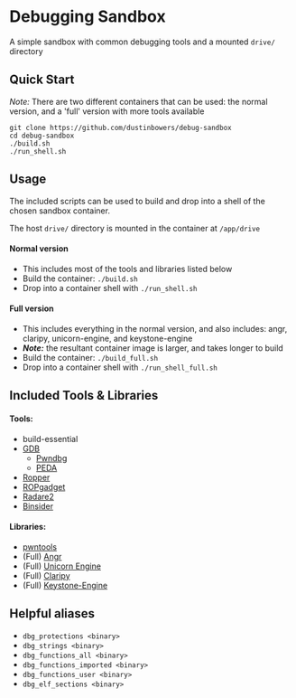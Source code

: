 # Debugging Sandbox

A simple sandbox with common debugging tools and a mounted `drive/` directory

## Quick Start

*Note:* There are two different containers that can be used: the normal version, and a 'full' version with more tools available

```
git clone https://github.com/dustinbowers/debug-sandbox
cd debug-sandbox
./build.sh
./run_shell.sh
```

## Usage

The included scripts can be used to build and drop into a shell of the chosen sandbox container.  

The host `drive/` directory is mounted in the container at `/app/drive`

#### Normal version  
- This includes most of the tools and libraries listed below
- Build the container: `./build.sh`
- Drop into a container shell with `./run_shell.sh`

#### Full version  
- This includes everything in the normal version, and also includes: angr, claripy, unicorn-engine, and keystone-engine
- ***Note:*** the resultant container image is larger, and takes longer to build
- Build the container: `./build_full.sh`
- Drop into a container shell with `./run_shell_full.sh`

## Included Tools & Libraries

#### Tools:
- build-essential
- [GDB](https://sourceware.org/gdb/)
  - [Pwndbg](https://github.com/pwndbg/pwndbg)
  - [PEDA](https://github.com/longld/peda)
- [Ropper](https://github.com/sashs/Ropper)
- [ROPgadget](https://github.com/JonathanSalwan/ROPgadget)
- [Radare2](https://github.com/radareorg/radare2)
- [Binsider](https://github.com/orhun/binsider)

#### Libraries:
- [pwntools](https://docs.pwntools.com/en/stable/)
- (Full) [Angr](https://angr.io/)
- (Full) [Unicorn Engine](https://github.com/unicorn-engine/unicorn)
- (Full) [Claripy](https://github.com/angr/claripy)
- (Full) [Keystone-Engine](https://www.keystone-engine.org/)

## Helpful aliases

- `dbg_protections <binary>`
- `dbg_strings <binary>`
- `dbg_functions_all <binary>`
- `dbg_functions_imported <binary>`
- `dbg_functions_user <binary>`
- `dbg_elf_sections <binary>`


